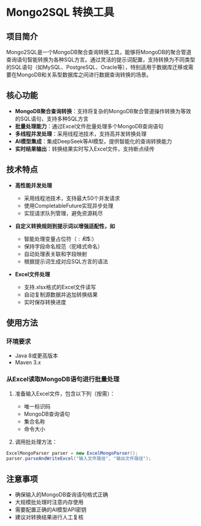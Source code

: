 # Mongo2SQL 转换工具

## 项目简介
Mongo2SQL是一个MongoDB聚合查询转换工具，能够将MongoDB的聚合管道查询语句智能转换为各种SQL方言。通过灵活的提示词配置，支持转换为不同类型的SQL语句（如MySQL、PostgreSQL、Oracle等），特别适用于数据库迁移或需要在MongoDB和关系型数据库之间进行数据查询转换的场景。

## 核心功能
- **MongoDB聚合查询转换**：支持将复杂的MongoDB聚合管道操作转换为等效的SQL语句，支持多种SQL方言
- **批量处理能力**：通过Excel文件批量处理多个MongoDB查询语句
- **多线程并发处理**：采用线程池技术，支持高并发转换处理
- **AI模型集成**：集成DeepSeek等AI模型，提供智能化的查询转换能力
- **实时结果输出**：转换结果实时写入Excel文件，支持断点续传

## 技术特点
- **高性能并发处理**
  - 采用线程池技术，支持最大50个并发请求
  - 使用CompletableFuture实现异步处理
  - 实现请求队列管理，避免资源耗尽

- **自定义转换规则到提示词以增强适配性，如**
  - 智能处理变量占位符（$:和$$:）
  - 保持字段命名规范（驼峰式命名）
  - 自动处理表关联和字段映射
  - 根据提示词生成对应SQL方言的语法

- **Excel文件处理**
  - 支持.xlsx格式的Excel文件读写
  - 自动复制源数据并追加转换结果
  - 实时保存转换进度

## 使用方法

### 环境要求
- Java 8或更高版本
- Maven 3.x
### 从Excel读取MongoDB语句进行批量处理
1. 准备输入Excel文件，包含以下列（按需）：
   - 唯一标识码
   - MongoDB查询语句
   - 集合名称
   - 命令大小

2. 调用批处理方法：
```java
ExcelMongoParser parser = new ExcelMongoParser();
parser.parseAndWriteExcel("输入文件路径", "输出文件路径");
```

## 注意事项
- 确保输入的MongoDB查询语句格式正确
- 大规模批处理时注意内存使用
- 需要配置正确的AI模型API密钥
- 建议对转换结果进行人工复核